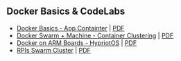 ## Docker Basics & CodeLabs
- [Docker Basics - App Containter](http://eueung.github.io/docker-stuff/intro) | [PDF](https://speakerdeck.com/eueung/docker-basics)
- [Docker Swarm + Machine - Container Clustering](http://eueung.github.io/docker-stuff/swarm) | [PDF](https://speakerdeck.com/eueung/docker-swarm-plus-machine)
- [Docker on ARM Boards - HypriotOS](http://eueung.github.io/docker-stuff/hypriot) | [PDF](https://speakerdeck.com/eueung/docker-on-arm)
- [RPIs Swarm Cluster](http://eueung.github.io/docker-stuff/cluster) | [PDF](https://speakerdeck.com/eueung/rpi-swarm-cluster)
